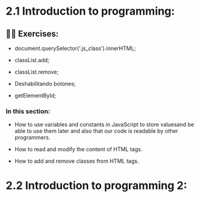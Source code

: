 # 2.1 Introduction to programming:

## 👨‍💻 Exercises:

* document.querySelector('.js_class').innerHTML;

* classList.add;

* classList.remove;

* Deshabilitando botones;

* getElementById;

### In this section: 

* How to use variables and constants in JavaScript to store values ​​and be able to use them later and also that our code is readable by other programmers.

* How to read and modify the content of HTML tags.
* How to add and remove classes from HTML tags.

# 2.2 Introduction to programming 2: